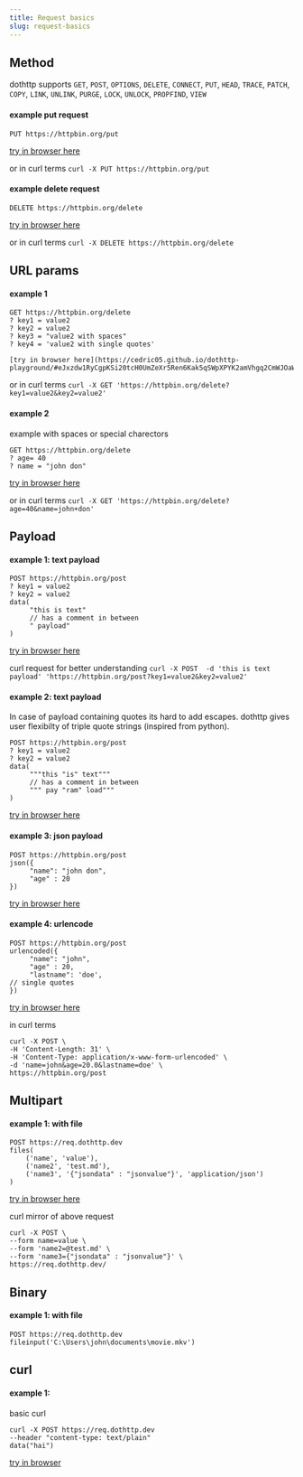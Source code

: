 ```yaml
---
title: Request basics
slug: request-basics
---
```


## Method

dothttp supports  `GET`, `POST`, `OPTIONS`, `DELETE`, `CONNECT`, `PUT`, `HEAD`, `TRACE`, `PATCH`, `COPY`, `LINK`, `UNLINK`, `PURGE`, `LOCK`, `UNLOCK`, `PROPFIND`, `VIEW`

#### example  put request

```http
PUT https://httpbin.org/put
```

[try in browser here](https://cedric05.github.io/dothttp-playground/#eJwLCA1RyCgpKSi20tcH0UmZeXr5Ren6BaUlXACO2wnm)

or in curl terms
`curl -X PUT https://httpbin.org/put`

#### example  delete request

```http
DELETE https://httpbin.org/delete
```

[try in browser here](https://cedric05.github.io/dothttp-playground/#eJxzcfVxDXFVyCgpKSi20tcH0UmZeXr5Ren6Kak5qSWpALvdC7A=)

or in curl terms
`curl -X DELETE https://httpbin.org/delete`

## URL params

#### example 1
```http
GET https://httpbin.org/delete
? key1 = value2
? key2 = value2
? key3 = "value2 with spaces"
? key4 = 'value2 with single quotes'

[try in browser here](https://cedric05.github.io/dothttp-playground/#eJxzdw1RyCgpKSi20tcH0UmZeXr5Ren6Kak5qSWpXPYK2amVhgq2CmWJOaWpRhC+ERrfGMhXgggolGeWZCgUFyQmpxYrQWRNgLLqKLKZeek5qQqFpfklqcXqAJUcKes=)

```
or in curl terms
`curl -X GET 'https://httpbin.org/delete?key1=value2&key2=value2'`

#### example 2
example with spaces or special charectors
```http
GET https://httpbin.org/delete
? age= 40
? name = "john don"
```

[try in browser here](https://cedric05.github.io/dothttp-playground/#eJxzdw1RyCgpKSi20tcH0UmZeXr5Ren6Kak5qSWpXPYKiemptgomBkBWXmJuqoKtglJWfkaeQkp+nhIAXBUTDw==)

or in curl terms
`curl -X GET 'https://httpbin.org/delete?age=40&name=john+don'`

## Payload


#### example 1: text payload
```http
POST https://httpbin.org/post
? key1 = value2
? key2 = value2
data(
     "this is text"
     // has a comment in between
     " payload"
)
```


[try in browser here](https://cedric05.github.io/dothttp-playground/#eJxFi00KwjAUhPc5xZCVbnzYpSAeQcFe4NU+TLBNghl/enstFRw+GL6BOR3PLQJZ6k5k7i6mTb5fpeRKd8DNpi32eOrwsGbx5u+9UlcOczxDrPhCe9MvmwiCVigueRwtETGhM77M0u+EotOQtfdu/QGvkyls)

curl request for better understanding
`curl -X POST  -d 'this is text payload' 'https://httpbin.org/post?key1=value2&key2=value2'`

#### example 2: text payload

In case of payload containing quotes its hard to add escapes. dothttp gives user flexibilty of triple quote strings (inspired from python).

```http
POST https://httpbin.org/post
? key1 = value2
? key2 = value2
data(
     """this "is" text"""
     // has a comment in between
     """ pay "ram" load"""
)
```

[try in browser here](https://cedric05.github.io/dothttp-playground/#eJxFi0sKwkAQRPdziqJXurExS0E8goJeoGMaZzDzIdN+cnsdAlqb4lXxTsfzBd6s1B1z6z6kTZ5uXHI1d8Bd5y32eMr40G7h7s+DmKwcWojIfKigUAmmb/sOy8MMLxWCa45RkyEk9Gov1fRTUWQGTRIJY5ahuWvn3AfUxCyi)


#### example 3: json payload
```http
POST https://httpbin.org/post
json({
     "name": "john don",
     "age" : 20
})
```

[try in browser here](https://cedric05.github.io/dothttp-playground/#eJwL8A8OUcgoKSkottLXB9FJmXl6+UXp+gX5xSVcWcX5eRrVXAogoJSXmJuqZKWglJWfkaeQkp+npAOVSExPVVKwUjAy4KrVBAAJqBcN)

#### example 4: urlencode

```http
POST https://httpbin.org/post
urlencoded({
     "name": "john",
     "age" : 20,
     "lastname": 'doe',
// single quotes
})
```

[try in browser here](https://cedric05.github.io/dothttp-playground/#eJwL8A8OUcgoKSkottLXB9FJmXl6+UXp+gX5xSVcpUU5qXnJ+SmpKRrVXAogoJSXmJuqZKWglJWfkaekAxVMTE9VUrBSMDKACeQkFpdAVaqn5Keq63Dp6ysUZ+al56QqFJbml6QWc9VqAgA+DSRd)

in curl terms 
```shell
curl -X POST \
-H 'Content-Length: 31' \
-H 'Content-Type: application/x-www-form-urlencoded' \
-d 'name=john&age=20.0&lastname=doe' \
https://httpbin.org/post
```


## Multipart


#### example 1: with file

```http
POST https://req.dothttp.dev
files(
    ('name', 'value'),
    ('name2', 'test.md'),
    ('name3', '{"jsondata" : "jsonvalue"}', 'application/json')    
)
```

[try in browser here](https://cedric05.github.io/dothttp-playground/#eJwL8A8OUcgoKSkottLXL0ot1EvJLwFx9VJSy7jSMnNSizW4FIBAQz0vMTdVXUdBvSwxpzRVXVMHSdgIJF6SWlyil5uCKmMMkqlWyirOz0tJLElUUrBSAHPAhijVgmQTCwpyMpMTSzLz8/RBUuqaIO1cmgDVji0V)

curl mirror of above request

```shell
curl -X POST \
--form name=value \
--form 'name2=@test.md' \
--form 'name3={"jsondata" : "jsonvalue"}' \
https://req.dothttp.dev/
```


## Binary
#### example 1: with file

```http
POST https://req.dothttp.dev
fileinput('C:\Users\john\documents\movie.mkv')
```
## curl

#### example 1: 
basic curl 
```http
curl -X POST https://req.dothttp.dev
--header "content-type: text/plain"
data("hai")
```

[try in browser](https://cedric05.github.io/dothttp-playground/#eJwVx7EKgCAUBdDdr3g41WDu/kRBDa0PfaAganaL+vvobMdfPZPZaZnXjSLQTmdtl2MKFX+nILcyJgoH6aR9LZACg7eJI8gD2zKnolVg8KAjJz1+xJccfw==)